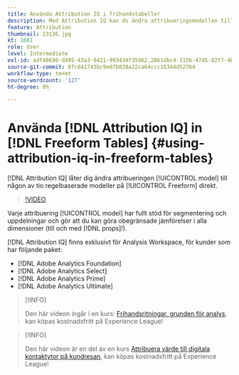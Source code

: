 ```yaml
---
title: Använda Attribution IQ i frihandstabeller
description: Med Attribution IQ kan du ändra attribueringsmodellen till vilken som helst av tio regelbaserade modeller i en fri kolumn.
feature: Attribution
thumbnail: 23136.jpg
kt: 1661
role: User
level: Intermediate
exl-id: adf48696-d495-43a3-9421-993434f35962,28b1dbc4-315b-47d5-82f7-4b394ed31ad8
source-git-commit: 8fc641743bc9e07b838a22ca64ccc15344d52764
workflow-type: tm+mt
source-wordcount: '127'
ht-degree: 0%

---
```


# Använda [!DNL Attribution IQ] in [!DNL Freeform Tables] {#using-attribution-iq-in-freeform-tables}

[!DNL Attribution IQ] låter dig ändra attribueringen [!UICONTROL model] till någon av tio regelbaserade modeller på [!UICONTROL Freeform] direkt.

>[!VIDEO](https://video.tv.adobe.com/v/23136/?quality=12&learn=on)

Varje attribuering [!UICONTROL model] har fullt stöd för segmentering och uppdelningar och gör att du kan göra obegränsade jämförelser i alla dimensioner (till och med [!DNL props]!).

[!DNL Attribution IQ] finns exklusivt för Analysis Workspace, för kunder som har följande paket:

* [!DNL Adobe Analytics Foundation]
* [!DNL Adobe Analytics Select]
* [!DNL Adobe Analytics Prime]
* [!DNL Adobe Analytics Ultimate]

>[!INFO]
>
> Den här videon ingår i en kurs: [Frihandsritningar, grunden för analys](https://experienceleague.adobe.com/?recommended=Analytics-U-1-2020.3), kan köpas kostnadsfritt på Experience League!

>[!INFO]
>
> Den här videon är en del av en kurs [Attribuera värde till digitala kontaktytor på kundresan](https://experienceleague.adobe.com/?recommended=Analytics-U-1-2020.2), kan köpas kostnadsfritt på Experience League!
